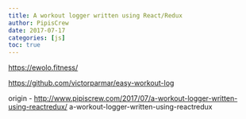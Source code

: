 ```yaml
---
title: A workout logger written using React/Redux
author: PipisCrew
date: 2017-07-17
categories: [js]
toc: true
---
```


https://ewolo.fitness/

https://github.com/victorparmar/easy-workout-log

origin - http://www.pipiscrew.com/2017/07/a-workout-logger-written-using-reactredux/ a-workout-logger-written-using-reactredux